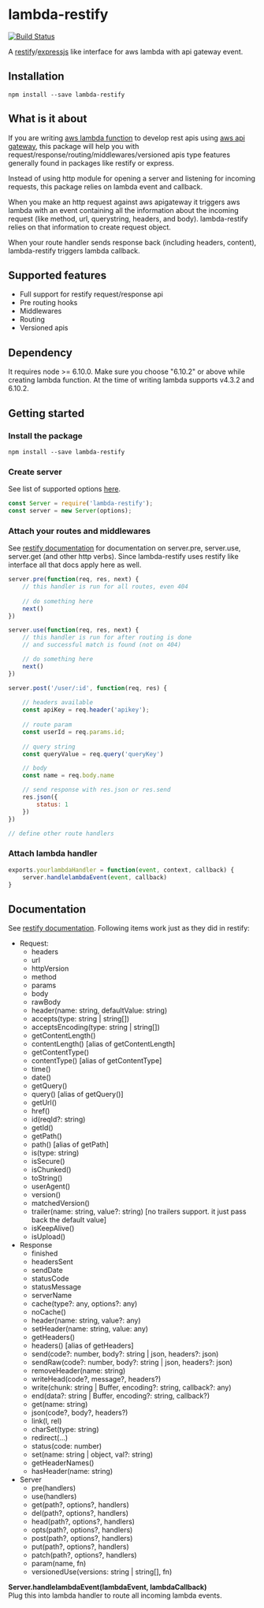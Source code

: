 # lambda-restify

[![Build Status](https://travis-ci.org/kksharma1618/lambda-restify.svg?branch=master)](https://travis-ci.org/kksharma1618/lambda-restify)

A [restify](http://restify.com/)/[expressjs](https://expressjs.com/) like interface for aws lambda with api gateway event.

## Installation
```
npm install --save lambda-restify
```

## What is it about
If you are writing [aws lambda function](https://aws.amazon.com/lambda/) to develop rest apis using [aws api gateway](https://aws.amazon.com/api-gateway/), this package will help you with request/response/routing/middlewares/versioned apis type features generally found in packages like restify or express.

Instead of using http module for opening a server and listening for incoming requests, this package relies on lambda event and callback.

When you make an http request against aws apigateway it triggers aws lambda with an event containing all the information about the incoming request (like method, url, querystring, headers, and body). lambda-restify relies on that information to create request object.

When your route handler sends response back (including headers, content), lambda-restify triggers lambda callback.

## Supported features
- Full support for restify request/response api
- Pre routing hooks 
- Middlewares
- Routing
- Versioned apis

## Dependency
It requires node >= 6.10.0. Make sure you choose "6.10.2" or above while creating lambda function. At the time of writing lambda supports v4.3.2 and 6.10.2.

## Getting started

### Install the package
```
npm install --save lambda-restify
```
### Create server
See list of supported options [here](https://github.com/kksharma1618/lambda-restify/blob/master/src/lib/server_options.ts).

``` javascript
const Server = require('lambda-restify');
const server = new Server(options);
```

### Attach your routes and middlewares
See [restify documentation](http://restify.com/docs/home/) for documentation on server.pre, server.use, server.get (and other http verbs). Since lambda-restify uses restify like interface all that docs apply here as well.

``` javascript
server.pre(function(req, res, next) {
    // this handler is run for all routes, even 404
    
    // do something here
    next()
})

server.use(function(req, res, next) {
    // this handler is run for after routing is done 
    // and successful match is found (not on 404)

    // do something here
    next()
})

server.post('/user/:id', function(req, res) {
    
    // headers available 
    const apiKey = req.header('apikey');
    
    // route param
    const userId = req.params.id;
    
    // query string
    const queryValue = req.query('queryKey')

    // body
    const name = req.body.name

    // send response with res.json or res.send
    res.json({
        status: 1
    })
})

// define other route handlers

```

### Attach lambda handler
``` javascript
exports.yourlambdaHandler = function(event, context, callback) {
    server.handlelambdaEvent(event, callback)
}
```

## Documentation
See [restify documentation](http://restify.com/docs/home/). Following items work just as they did in restify:
- Request:
    - headers
    - url
    - httpVersion
    - method
    - params
    - body
    - rawBody
    - header(name: string, defaultValue: string)
    - accepts(type: string | string[])
    - acceptsEncoding(type: string | string[])
    - getContentLength()
    - contentLength() [alias of getContentLength]
    - getContentType()
    - contentType() [alias of getContentType]
    - time()
    - date()
    - getQuery()
    - query() [alias of getQuery()]
    - getUrl()
    - href()
    - id(reqId?: string)
    - getId()
    - getPath()
    - path() [alias of getPath]
    - is(type: string)
    - isSecure()
    - isChunked()
    - toString()
    - userAgent()
    - version()
    - matchedVersion()
    - trailer(name: string, value?: string) [no trailers support. it just pass back the default value]
    - isKeepAlive()
    - isUpload()
- Response
    - finished
    - headersSent
    - sendDate
    - statusCode
    - statusMessage
    - serverName
    - cache(type?: any, options?: any)
    - noCache()
    - header(name: string, value?: any)
    - setHeader(name: string, value: any)
    - getHeaders()
    - headers() [alias of getHeaders]
    - send(code?: number, body?: string | json, headers?: json)
    - sendRaw(code?: number, body?: string | json, headers?: json)
    - removeHeader(name: string)
    - writeHead(code?, message?, headers?)
    - write(chunk: string | Buffer, encoding?: string, callback?: any)
    - end(data?: string | Buffer, encoding?: string, callback?)
    - get(name: string)
    - json(code?, body?, headers?)
    - link(l, rel)
    - charSet(type: string)
    - redirect(...)
    - status(code: number)
    - set(name: string | object, val?: string)
    - getHeaderNames()
    - hasHeader(name: string)
- Server
    - pre(handlers)
    - use(handlers)
    - get(path?, options?, handlers)
    - del(path?, options?, handlers)
    - head(path?, options?, handlers)
    - opts(path?, options?, handlers)
    - post(path?, options?, handlers)
    - put(path?, options?, handlers)
    - patch(path?, options?, handlers)
    - param(name, fn)
    - versionedUse(versions: string | string[], fn)

**Server.handlelambdaEvent(lambdaEvent, lambdaCallback)**<br />
Plug this into lambda handler to route all incoming lambda events.
